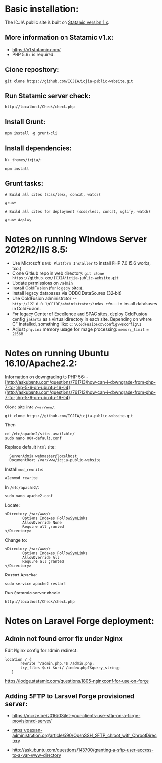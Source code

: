 # Basic installation:

The ICJIA public site is built on [Statamic version 1.x](https://v1.statamic.com/).

## More information on Statamic v1.x:

- https://v1.statamic.com/
- PHP 5.6+ is required.

## Clone repository:

```
git clone https://github.com/ICJIA/icjia-public-website.git
```

## Run Statamic server check:

```
http://localhost/Check/check.php
```

## Install Grunt:

```
npm install -g grunt-cli
```

## Install dependencies:

In  ```_themes/icjia/```:

```
npm install
```

## Grunt tasks:

```
# Build all sites (scss/less, concat, watch)

grunt

# Build all sites for deployment (scss/less, concat, uglify, watch)

grunt deploy

```

# Notes on running Windows Server 2012R2/IIS 8.5:

- Use Microsoft's ```Web Platform Installer``` to install PHP 7.0 (5.6 works, too.)
- Clone Github repo in web directory: ```git clone https://github.com/ICJIA/icjia-public-website.git```
- Update permissions on ```/admin```
- Install ColdFusion (for legacy sites).
- Install legacy databases via ODBC DataSoures (32-bit)
- Use ColdFusion administrator -- ```http://127.0.0.1/CFIDE/administrator/index.cfm``` -- to install databases in ColdFusion.
- For legacy Center of Excellence and SPAC sites, deploy ColdFusion config ```jakarta``` as a virtual directory in each site. Depending on where CF installed, something like: ```C:\ColdFusionxx\config\wsconfig\1```
- Adjust ```php.ini``` memory usage for image processing: ```memory_limit = 2056M```


# Notes on running Ubuntu 16.10/Apache2.2:

Information on downgrading to PHP 5.6:
-[http://askubuntu.com/questions/761713/how-can-i-downgrade-from-php-7-to-php-5-6-on-ubuntu-16-04](http://askubuntu.com/questions/761713/how-can-i-downgrade-from-php-7-to-php-5-6-on-ubuntu-16-04)


Clone site into ```/var/www/```:

```
git clone https://github.com/ICJIA/icjia-public-website.git
```
Then:

```
cd /etc/apache2/sites-available/
sudo nano 000-default.conf
```

Replace default ```html``` site:

```
  ServerAdmin webmaster@localhost
  DocumentRoot /var/www/icjia-public-website
  ```

Install ```mod_rewrite```:

```
a2enmod rewrite
```

In ```/etc/apache2/```:

```
sudo nano apache2.conf
```

Locate:

```
<Directory /var/www/>
        Options Indexes FollowSymLinks
        AllowOverride None
        Require all granted
</Directory>
```

Change to:

```
<Directory /var/www/>
        Options Indexes FollowSymLinks
        AllowOverride All
        Require all granted
</Directory>
```

Restart Apache:

```
sudo service apache2 restart
```

Run Statamic server check:

```
http://localhost/Check/check.php
```

# Notes on Laravel Forge deployment:

## Admin not found error fix under Nginx

Edit Nginx config for admin redirect:

```
location / {
       rewrite ^/admin.php.*$ /admin.php;
       try_files $uri $uri/ /index.php?$query_string;
   }
```

https://lodge.statamic.com/questions/1805-nginxconf-for-use-on-forge

## Adding SFTP to Laravel Forge provisioned server:

- https://murze.be/2016/03/let-your-clients-use-sftp-on-a-forge-provisioned-server/

- https://debian-administration.org/article/590/OpenSSH_SFTP_chroot_with_ChrootDirectory

- http://askubuntu.com/questions/143700/granting-a-sftp-user-access-to-a-var-www-directory

